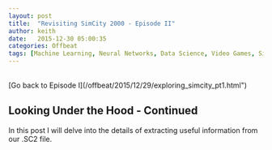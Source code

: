 ```yaml
---
layout: post
title:  "Revisiting SimCity 2000 - Episode II"
author: keith
date:   2015-12-30 05:00:35
categories: Offbeat
tags: [Machine Learning, Neural Networks, Data Science, Video Games, SimCity, Simulation, Hex Editing]
---
```

<br>
[Go back to Episode I](/offbeat/2015/12/29/exploring_simcity_pt1.html")
<br>

## Looking Under the Hood - Continued
In this post I will delve into the details of extracting useful information from our .SC2 file.
